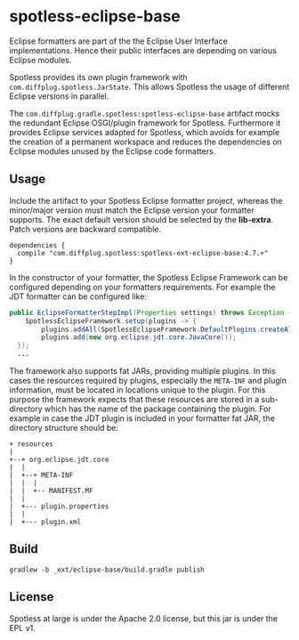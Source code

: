 # spotless-eclipse-base

Eclipse formatters are part of the the Eclipse User Interface implementations. Hence their public interfaces are depending on various Eclipse modules.

Spotless provides its own plugin framework with `com.diffplug.spotless.JarState`. This allows Spotless the usage of different Eclipse versions in parallel.


The `com.diffplug.gradle.spotless:spotless-eclipse-base` artifact mocks the redundant Eclipse OSGI/plugin framework for Spotless. Furthermore it provides Eclipse services adapted for Spotless, which avoids for example the creation of a permanent workspace and reduces the dependencies on Eclipse modules unused by the Eclipse code formatters.

## Usage

Include the artifact to your Spotless Eclipse formatter project, whereas the minor/major version must match the Eclipse version your formatter supports. The exact default version should be selected by the **lib-extra**. Patch versions are backward compatible.

```Gradle
dependencies {
  compile "com.diffplug.spotless:spotless-ext-eclipse-base:4.7.+"
}
```

In the constructor of your formatter, the Spotless Eclipse Framework can be configured depending on your formatters requirements. For example the JDT formatter can be configured like:

```Java
public EclipseFormatterStepImpl(Properties settings) throws Exception {
    SpotlessEclipseFramework.setup(plugins -> {
        plugins.addAll(SpotlessEclipseFramework.DefaultPlugins.createAll());
        plugins.add(new org.eclipse.jdt.core.JavaCore());
  });
  ...
```

The framework also supports fat JARs, providing multiple plugins.
In this cases the resources required by plugins, especially the `META-INF` and plugin information, must be located in locations unique
to the plugin.
For this purpose the framework expects that these resources are stored in a sub-directory
which has the name of the package containing the plugin. For example in case the JDT plugin
is included in your formatter fat JAR, the directory structure should be:

```
+ resources
|
+--+ org.eclipse.jdt.core
|  |
|  +--+ META-INF
|  |  |
|  |  +-- MANIFEST.MF
|  |
|  +--- plugin.properties
|  |
|  +--- plugin.xml

```


## Build

```
gradlew -b _ext/eclipse-base/build.gradle publish
```


## License

Spotless at large is under the Apache 2.0 license, but this jar is under the EPL v1.
